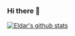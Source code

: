 ### Hi there 👋
[![Eldar's github stats](https://github-readme-stats.vercel.app/api?username=romanalisoy&count_private=true&show_icons=true&theme=tokyonight&hide=prs)](https://github.com/romanalisoy/github-readme-stats)
<!--
**romanalisoy/romanalisoy** is a ✨ _special_ ✨ repository because its `README.md` (this file) appears on your GitHub profile.



Here are some ideas to get you started:

- 🔭 I’m currently working on ...
- 🌱 I’m currently learning ...
- 👯 I’m looking to collaborate on ...
- 🤔 I’m looking for help with ...
- 💬 Ask me about ...
- 📫 How to reach me: ...
- 😄 Pronouns: ...
- ⚡ Fun fact: ...
-->
